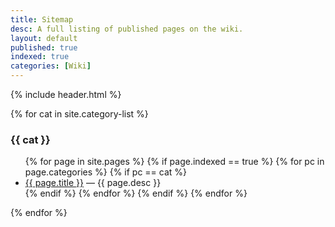 ```yaml
---
title: Sitemap
desc: A full listing of published pages on the wiki.
layout: default
published: true
indexed: true
categories: [Wiki]
---
```

{% include header.html %}

{% for cat in site.category-list %}
### {{ cat }}
<ul>
{% for page in site.pages %}
{% if page.indexed == true %}
{% for pc in page.categories %}
{% if pc == cat %}
<li>
  <a href="/Ruby_for_Dragons{{ page.url }}">{{ page.title }}</a> &mdash; {{ page.desc }}
</li>
{% endif %} <!-- cat-match-p -->
{% endfor %} <!-- page-category -->
{% endif %} <!-- indexed-p -->
{% endfor %} <!-- page -->
</ul>
{% endfor %} <!-- cat -->
